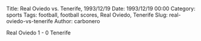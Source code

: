 Title: Real Oviedo vs. Tenerife, 1993/12/19
Date: 1993/12/19 00:00
Category: sports
Tags: football, football scores, Real Oviedo, Tenerife
Slug: real-oviedo-vs-tenerife
Author: carbonero


Real Oviedo 1 - 0 Tenerife
